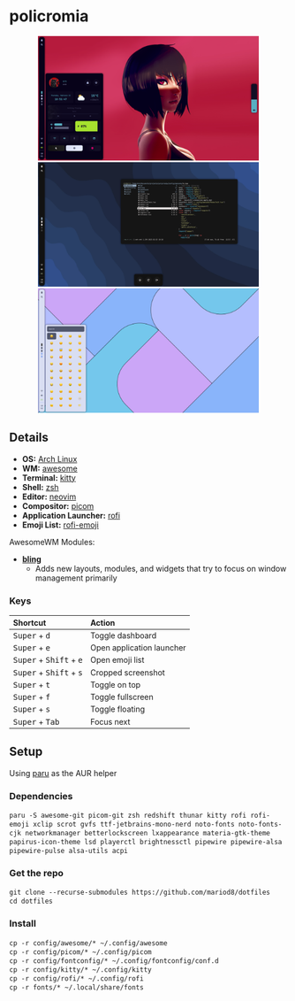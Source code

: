 # policromia

<p align="center">
  <img src="assets/cyberpunk.png" width="400" />
  <img src="assets/dark.png" width="400" />
  <img src="assets/light.png" width="400" />
</p>

## Details

- **OS:** [Arch Linux](https://archlinux.org)
- **WM:** [awesome](https://github.com/awesomeWM/awesome)
- **Terminal:** [kitty](https://github.com/kovidgoyal/kitty)
- **Shell:** [zsh](https://www.zsh.org/)
- **Editor:** [neovim](https://github.com/neovim/neovim)
- **Compositor:** [picom](https://github.com/yshui/picom)
- **Application Launcher:** [rofi](https://github.com/davatorium/rofi)
- **Emoji List:** [rofi-emoji](https://github.com/Mange/rofi-emoji)

AwesomeWM Modules:

- **[bling](https://github.com/blingcorp/bling)**
  - Adds new layouts, modules, and widgets that try to focus on window management primarily

### Keys

| Shortcut                                           | Action                    |
| :------------------------------------------------- | :------------------------ |
| <kbd>Super</kbd> + <kbd>d</kbd>                    | Toggle dashboard          |
| <kbd>Super</kbd> + <kbd>e</kbd>                    | Open application launcher |
| <kbd>Super</kbd> + <kbd>Shift</kbd> + <kbd>e</kbd> | Open emoji list           |
| <kbd>Super</kbd> + <kbd>Shift</kbd> + <kbd>s</kbd> | Cropped screenshot        |
| <kbd>Super</kbd> + <kbd>t</kbd>                    | Toggle on top             |
| <kbd>Super</kbd> + <kbd>f</kbd>                    | Toggle fullscreen         |
| <kbd>Super</kbd> + <kbd>s</kbd>                    | Toggle floating           |
| <kbd>Super</kbd> + <kbd>Tab</kbd>                  | Focus next                |

## Setup

Using [paru](https://github.com/Morganamilo/paru) as the AUR helper

### Dependencies

```
paru -S awesome-git picom-git zsh redshift thunar kitty rofi rofi-emoji xclip scrot gvfs ttf-jetbrains-mono-nerd noto-fonts noto-fonts-cjk networkmanager betterlockscreen lxappearance materia-gtk-theme papirus-icon-theme lsd playerctl brightnessctl pipewire pipewire-alsa pipewire-pulse alsa-utils acpi
```

### Get the repo

```
git clone --recurse-submodules https://github.com/mariod8/dotfiles
cd dotfiles
```

### Install

```
cp -r config/awesome/* ~/.config/awesome
cp -r config/picom/* ~/.config/picom
cp -r config/fontconfig/* ~/.config/fontconfig/conf.d
cp -r config/kitty/* ~/.config/kitty
cp -r config/rofi/* ~/.config/rofi
cp -r fonts/* ~/.local/share/fonts
```
